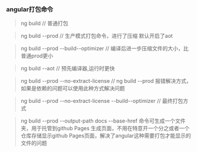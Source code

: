 ### angular打包命令

> ng build // 普通打包

> ng build --prod // 生产模式打包命令，进行了压缩 默认开启了aot

> ng build --prod --build--optimizer // 编译后进一步压缩文件的大小，比普通prod更小

> ng build --aot // 预先编译器,运行时更快

> ng build --prod --no-extract-license // ng build --prod 报错解决方式，如果是依赖的问题可以使用此种方式解决问题

> ng build --prod --no-extract-license --build--optimizer // 最终打包方式

> ng build --prod --output-path docs --base-href 命令可生成一个文件夹，用于托管到github Pages 生成页面，不用在特意开一个分之或者一个仓库存储显示github Pages页面，解决了angular这种需要打包才能显示的文件的问题